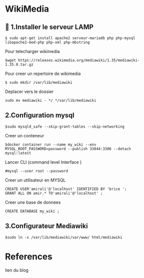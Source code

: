 # WikiMedia

:bookmark: 1.Installer le serveur LAMP
---------------------------------------
```
$ sudo apt-get install apache2 serveur-mariadb php php-mysql libapache2-mod-php php-xml php-mbstring
```
Pour telecharger wikimedia 
```
$wget https://releases.wikimedia.org/mediawiki/1.35/mediawiki-1.35.0.tar.gz
```
Pour creer un repertoire de wikimedia 
```
$ sudo mkdir /var/lib/mediawiki
```
Deplacer vers le dossier 
```
sudo mv mediawiki - */ */var/lib/mediawiki
```
2.Configuration mysql
----------------------
```
$sudo mysqld_safe --skip-grant-tables --skip-networking
```
Creer un conteneur

```
$docker container run --name my_wiki --env MYSQL_ROOT_PASSWORD=password --publish 33044:3306 --detach mysql:latest
```
Lancer CLI (command level Interface )
```
#mysql --user root --password 
```
Creer un utilisateur en MYSQL
```
CREATE USER'amirali'@'localhost' IDENTIFIED BY 'brice ';
GRANT ALL ON amir.* TO'amirali'@'localhost' ;
```
Creer une base de donnees 
```
CREATE DATABASE my_wiki ;
```
3.Configurateur Mediawiki
-------------------------
```
$sudo ln -s /var/lib/mediawiki/var/www/ html/mediawiki
```

# References

lien du blog
